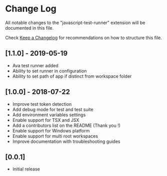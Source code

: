 # Change Log
All notable changes to the "javascript-test-runner" extension will be documented in this file.

Check [Keep a Changelog](http://keepachangelog.com/) for recommendations on how to structure this file.

## [1.1.0] - 2019-05-19
- Ava test runner added
- Ability to set runner in configuration
- Ability to set path of app if distinct from workspace folder
 

## [1.0.0] - 2018-07-22
- Improve test token detection
- Add debug mode for test and test suite
- Add environment variables settings
- Enable support for TSX and JSX
- Add a contributors list on the README (Thank you !)
- Enable support for Windows platform
- Enable support for multi root workspaces
- Improve documentation with troubleshooting guides


## [0.0.1]
- Initial release
